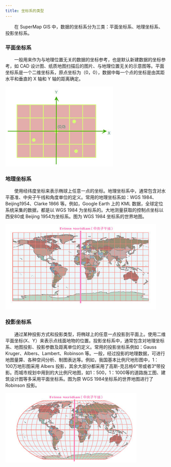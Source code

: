 ```yaml
---
title: 坐标系的类型
---
```


　　在 SuperMap GIS 中，数据的坐标系分为三类：平面坐标系、地理坐标系、投影坐标系。

### 平面坐标系

　　一般用来作为与地理位置无关的数据的坐标参考，也是默认新建数据的坐标参考，如 CAD 设计图、纸质地图扫描后的图片、与地理位置无关的示意图等。平面坐标系是一个二维坐标系，原点坐标为（0，0），数据中每一个点的坐标是由其距水平和垂直的 X 轴和 Y 轴的距离确定。

  ![](img/Prj_CS_Type_1.png)

### 地理坐标系

　　使用经纬度坐标来表示椭球上任意一点的坐标。地理坐标系中，通常包含对水平基准、中央子午线和角度单位的定义。常用的地理坐标系如：WGS 1984、Beijing1954、Clarke 1866 等。例如，Google Earth 上的 KML 数据，全球定位系统采集的数据，都是以 WGS 1984 为坐标系的。大地测量获取的控制点坐标以西安80或 Beijing 1954为坐标系。图为 WGS 1984 坐标系的世界地图。

  ![](img/Prj_CS_Type_2.png)

### 投影坐标系

　　通过某种投影方式和投影类型，将椭球上的任意一点投影到平面上。使用二维平面坐标(X、Y）来表示点线面地物的位置。投影坐标系中，通常包含对地理坐标系、地图投影、投影参数及距离单位的定义。常用的投影坐标系例如：Gauss Kruger、Albers、Lambert、Robinson 等。一般，经过投影的地理数据，可进行地图量算、各种空间分析、制图表达等。例如，我国基本比例尺地形图中，1：100万地形图采用 Albers 投影，其余大部分都采用了高斯-克吕格6°带或者3°带投影。而城市规划中用到的大比例尺地图，如1：500，1：1000等的道路施工图、建筑设计图等多采用平面坐标系。图为原 WGS 1984坐标系的世界地图进行了 Robinson 投影。

  ![](img/Prj_CS_Type_3.png)

